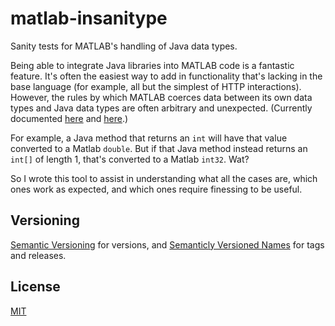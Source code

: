 matlab-insanitype
=================

Sanity tests for MATLAB's handling of Java data types.

Being able to integrate Java libraries into MATLAB code is a fantastic feature. It's often the easiest way to add in functionality that's lacking in the base language (for example, all but the simplest of HTTP interactions). However, the rules by which MATLAB coerces data between its own data types and Java data types are often arbitrary and unexpected. (Currently documented [here](http://www.mathworks.com/help/matlab/matlab_external/passing-data-to-a-java-method.html) and [here](http://www.mathworks.com/help/matlab/matlab_external/handling-net-data-in-matlab_bte9owt-1.html).)

For example, a Java method that returns an `int` will have that value converted to a Matlab `double`. But if that Java method instead returns an `int[]` of length 1, that's converted to a Matlab `int32`. Wat?

So I wrote this tool to assist in understanding what all the cases are, which ones work as expected, and which ones require finessing to be useful.

Versioning
----------

[Semantic Versioning](http://semver.org) for versions, and [Semanticly Versioned Names](http://semvername.org) for tags and releases.

License
-------

[MIT](http://opensource.org/licenses/MIT)
